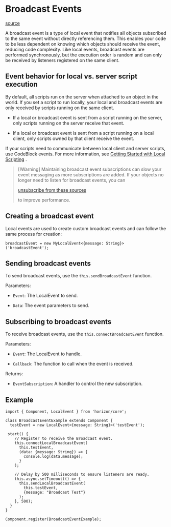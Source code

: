 # Broadcast Events

[source](https://developers.meta.com/horizon-worlds/learn/documentation/typescript/events/broadcast-events)

A broadcast event is a type of local event that notifies all objects subscribed to the same event without directly referencing them. This enables your code to be less dependent on knowing which objects should receive the event, reducing code complexity. Like local events, broadcast events are performed synchronously, but the execution order is random and can only be received by listeners registered on the same client.

## Event behavior for local vs. server script execution

By default, all scripts run on the server when attached to an object in the world. If you set a script to run locally, your local and broadcast events are only received by scripts running on the same client.

*   If a local or broadcast event is sent from a script running on the server, only scripts running on the server receive that event.

*   If a local or broadcast event is sent from a script running on a local client, only scripts owned by that client receive the event.

If your scripts need to communicate between local client and server scripts, use CodeBlock events. For more information, see [Getting Started with Local Scripting](/horizon-worlds/learn/documentation/typescript/local-scripting/getting-started-with-local-scripting) .

> \[!Warning\] Maintaining broadcast event subscriptions can slow your event messaging as more subscriptions are added. If your objects no longer need to listen for broadcast events, you can 
> 
> [unsubscribe from these sources](/horizon-worlds/learn/documentation/typescript/events/events-best-practices)
> 
>  to improve performance.

## Creating a broadcast event

Local events are used to create custom broadcast events and can follow the same process for creation:

```
broadcastEvent = new MyLocalEvent<{message: String}>('broadcastEvent');
```

## Sending broadcast events

To send broadcast events, use the `this.sendBroadcastEvent` function.

Parameters:

*   `Event`: The LocalEvent to send.

*   `Data`: The event parameters to send.

## Subscribing to broadcast events

To receive broadcast events, use the `this.connectBroadcastEvent` function.

Parameters:

*   `Event`: The LocalEvent to handle.

*   `Callback`: The function to call when the event is received.

Returns:

*   `EventSubscription`: A handler to control the new subscription.

## Example

```
import { Component, LocalEvent } from 'horizon/core';

class BroadcastEventExample extends Component {
  testEvent = new LocalEvent<{message: String}>('testEvent');

 start() {
    // Register to receive the Broadcast event.
    this.connectLocalBroadcastEvent(
      this.testEvent,
      (data: {message: String}) => {
        console.log(data.message);
      }
    );

    // Delay by 500 milliseconds to ensure listeners are ready.
    this.async.setTimeout(() => {
      this.sendLocalBroadcastEvent(
        this.testEvent,
        {message: "Broadcast Test"}
      );
    }, 500);
  }
}

Component.register(BroadcastEventExample);
```

 

 

 

 

 

 

 

 

 

 

 

 

 

 

 

 

 

 

 

 

 

 

 

 

 

 

 

 

 

 

 

 

 

 

 

 

 

 

 

 

 

 

 

 

 

 

 